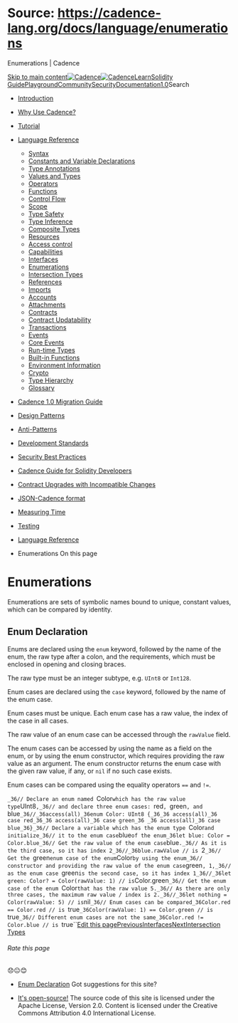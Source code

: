 # Source: https://cadence-lang.org/docs/language/enumerations




Enumerations | Cadence




[Skip to main content](#__docusaurus_skipToContent_fallback)[![Cadence](/img/logo.svg)![Cadence](/img/logo.svg)](/)[Learn](/learn)[Solidity Guide](/docs/solidity-to-cadence)[Playground](https://play.flow.com/)[Community](/community)[Security](https://flow.com/flow-responsible-disclosure/)[Documentation](/docs/)[1.0](/docs/)Search

* [Introduction](/docs/)
* [Why Use Cadence?](/docs/why)
* [Tutorial](/docs/tutorial/first-steps)
* [Language Reference](/docs/language/)
  + [Syntax](/docs/language/syntax)
  + [Constants and Variable Declarations](/docs/language/constants-and-variables)
  + [Type Annotations](/docs/language/type-annotations)
  + [Values and Types](/docs/language/values-and-types)
  + [Operators](/docs/language/operators)
  + [Functions](/docs/language/functions)
  + [Control Flow](/docs/language/control-flow)
  + [Scope](/docs/language/scope)
  + [Type Safety](/docs/language/type-safety)
  + [Type Inference](/docs/language/type-inference)
  + [Composite Types](/docs/language/composite-types)
  + [Resources](/docs/language/resources)
  + [Access control](/docs/language/access-control)
  + [Capabilities](/docs/language/capabilities)
  + [Interfaces](/docs/language/interfaces)
  + [Enumerations](/docs/language/enumerations)
  + [Intersection Types](/docs/language/intersection-types)
  + [References](/docs/language/references)
  + [Imports](/docs/language/imports)
  + [Accounts](/docs/language/accounts/)
  + [Attachments](/docs/language/attachments)
  + [Contracts](/docs/language/contracts)
  + [Contract Updatability](/docs/language/contract-updatability)
  + [Transactions](/docs/language/transactions)
  + [Events](/docs/language/events)
  + [Core Events](/docs/language/core-events)
  + [Run-time Types](/docs/language/run-time-types)
  + [Built-in Functions](/docs/language/built-in-functions)
  + [Environment Information](/docs/language/environment-information)
  + [Crypto](/docs/language/crypto)
  + [Type Hierarchy](/docs/language/type-hierarchy)
  + [Glossary](/docs/language/glossary)
* [Cadence 1.0 Migration Guide](/docs/cadence-migration-guide/)
* [Design Patterns](/docs/design-patterns)
* [Anti-Patterns](/docs/anti-patterns)
* [Development Standards](/docs/project-development-tips)
* [Security Best Practices](/docs/security-best-practices)
* [Cadence Guide for Solidity Developers](/docs/solidity-to-cadence)
* [Contract Upgrades with Incompatible Changes](/docs/contract-upgrades)
* [JSON-Cadence format](/docs/json-cadence-spec)
* [Measuring Time](/docs/measuring-time)
* [Testing](/docs/testing-framework)


* [Language Reference](/docs/language/)
* Enumerations
On this page
# Enumerations

Enumerations are sets of symbolic names bound to unique, constant values,
which can be compared by identity.

## Enum Declaration[​](#enum-declaration "Direct link to Enum Declaration")

Enums are declared using the `enum` keyword,
followed by the name of the enum, the raw type after a colon,
and the requirements, which must be enclosed in opening and closing braces.

The raw type must be an integer subtype, e.g. `UInt8` or `Int128`.

Enum cases are declared using the `case` keyword,
followed by the name of the enum case.

Enum cases must be unique.
Each enum case has a raw value, the index of the case in all cases.

The raw value of an enum case can be accessed through the `rawValue` field.

The enum cases can be accessed by using the name as a field on the enum,
or by using the enum constructor,
which requires providing the raw value as an argument.
The enum constructor returns the enum case with the given raw value,
if any, or `nil` if no such case exists.

Enum cases can be compared using the equality operators `==` and `!=`.

 `_36// Declare an enum named `Color` which has the raw value type `UInt8`,_36// and declare three enum cases: `red`, `green`, and `blue`_36//_36access(all)_36enum Color: UInt8 {_36_36 access(all)_36 case red_36_36 access(all)_36 case green_36 _36 access(all)_36 case blue_36}_36// Declare a variable which has the enum type `Color` and initialize_36// it to the enum case `blue` of the enum_36let blue: Color = Color.blue_36// Get the raw value of the enum case `blue`._36// As it is the third case, so it has index 2_36//_36blue.rawValue // is `2`_36// Get the `green` enum case of the enum `Color` by using the enum_36// constructor and providing the raw value of the enum case `green`, 1,_36// as the enum case `green` is the second case, so it has index 1_36//_36let green: Color? = Color(rawValue: 1) // is `Color.green`_36// Get the enum case of the enum `Color` that has the raw value 5._36// As there are only three cases, the maximum raw value / index is 2._36//_36let nothing = Color(rawValue: 5) // is `nil`_36// Enum cases can be compared_36Color.red == Color.red // is `true`_36Color(rawValue: 1) == Color.green // is `true`_36// Different enum cases are not the same_36Color.red != Color.blue // is `true``[Edit this page](https://github.com/onflow/cadence-lang.org/tree/main/docs/language/enumerations.md)[PreviousInterfaces](/docs/language/interfaces)[NextIntersection Types](/docs/language/intersection-types)
###### Rate this page

😞😐😊

* [Enum Declaration](#enum-declaration)
Got suggestions for this site? 

* [It's open-source!](https://github.com/onflow/cadence-lang.org)
The source code of this site is licensed under the Apache License, Version 2.0.
Content is licensed under the Creative Commons Attribution 4.0 International License.

